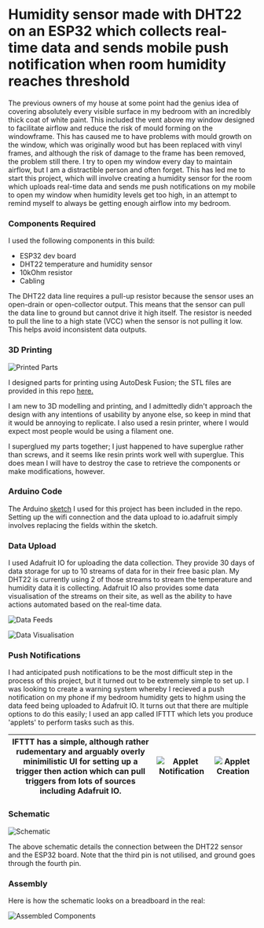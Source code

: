 # Humidity sensor made with DHT22 on an ESP32 which collects real-time data and sends mobile push notification when room humidity reaches threshold

The previous owners of my house at some point had the genius idea of covering absolutely every visible surface in my bedroom with an incredibly thick coat of white paint. This included the vent above my window designed to facilitate airflow and reduce the risk of mould forming on the windowframe. This has caused me to have problems with mould growth on the window, which was originally wood but has been replaced with vinyl frames, and although the risk of damage to the frame has been removed, the problem still there. I try to open my window every day to maintain airflow, but I am a distractible person and often forget. This has led me to start this project, which will involve creating a humidity sensor for the room which uploads real-time data and sends me push notifications on my mobile to open my window when humidity levels get too high, in an attempt to remind myself to always be getting enough airflow into my bedroom. 

### Components Required

I used the following components in this build:
- ESP32 dev board
- DHT22 temperature and humidity sensor
- 10kOhm resistor
- Cabling

The DHT22 data line requires a pull-up resistor because the sensor uses an open-drain or open-collector output. This means that the sensor can pull the data line to ground but cannot drive it high itself. The resistor is needed to pull the line to a high state (VCC) when the sensor is not pulling it low. This helps avoid inconsistent data outputs.

### 3D Printing
![Printed Parts](https://i.imgur.com/PaiX6pz.png)

I designed parts for printing using AutoDesk Fusion; the STL files are provided in this repo [here.](https://github.com/richmulvany/deej/tree/master/stl)

I am new to 3D modelling and printing, and I admittedly didn't approach the design with any intentions of usability by anyone else, so keep in mind that it would be annoying to replicate. I also used a resin printer, where I would expect most people would be using a filament one. 

I superglued my parts together; I just happened to have superglue rather than screws, and it seems like resin prints work well with superglue. This does mean I will have to destroy the case to retrieve the components or make modifications, however. 

### Arduino Code

The Arduino [sketch](https://github.com/richmulvany/deej/tree/master/Arduino/mixer_sketch) I used for this project has been included in the repo. Setting up the wifi connection and the data upload to io.adafruit simply involves replacing the fields within the sketch. 

### Data Upload

I used Adafruit IO for uploading the data collection. They provide 30 days of data storage for up to 10 streams of data for in their free basic plan. My DHT22 is currently using 2 of those streams to stream the temperature and humidity data it is collecting. Adafruit IO also provides some data visualisation of the streams on their site, as well as the ability to have actions automated based on the real-time data. 

![Data Feeds](https://i.imgur.com/yRvxgWi.png)

![Data Visualisation](https://i.imgur.com/h7Ds3i2.png)

### Push Notifications

I had anticipated push notifications to be the most difficult step in the process of this project, but it turned out to be extremely simple to set up. I was looking to create a warning system whereby I recieved a push notification on my phone if my bedroom humidity gets to highm using the data feed being uploaded to Adafruit IO. It turns out that there are multiple options to do this easily; I used an app called IFTTT which lets you produce 'applets' to perform tasks such as this. 

|IFTTT has a simple, although rather rudementary and arguably overly minimilistic UI for setting up a trigger then action which can pull triggers from lots of sources including Adafruit IO.|![Applet Notification](https://i.imgur.com/BplXoob.png)|![Applet Creation](https://i.imgur.com/cqKTodE.png)|
|--|--|--|

### Schematic

![Schematic](https://i0.wp.com/randomnerdtutorials.com/wp-content/uploads/2019/04/dht_esp32_bb.png?w=714&quality=100&strip=all&ssl=1)

The above schematic details the connection between the DHT22 sensor and the ESP32 board. Note that the third pin is not utilised, and ground goes through the fourth pin. 

### Assembly

Here is how the schematic looks on a breadboard in the real:

![Assembled Components](https://i.imgur.com/axD5lwk.jpg) 


